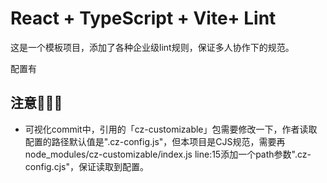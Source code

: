 # React + TypeScript + Vite+ Lint

这是一个模板项目，添加了各种企业级lint规则，保证多人协作下的规范。

配置有

## 注意📢📢📢

-   可视化commit中，引用的「cz-customizable」包需要修改一下，作者读取配置的路径默认值是".cz-config.js"，但本项目是CJS规范，需要再node_modules/cz-customizable/index.js line:15添加一个path参数".cz-config.cjs"，保证读取到配置。
